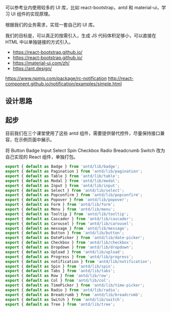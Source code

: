 可以参考业内使用较多的 UI 库，比如 react-bootstrap，antd 和 material-ui，学习 UI 组件的实现原理。

根据我们的业务需求，实现一套自己的 UI 库。

我们的目标是，可以真正的按需引入，生成 JS 代码体积足够小，可以直接在 HTML 中以单独链接的方式引入。

- https://react-bootstrap.github.io/
- https://react-bootstrap.github.io/
- https://material-ui.com/zh/
- https://ant.design/


https://www.npmjs.com/package/rc-notification
http://react-component.github.io/notification/examples/simple.html


## 设计思路


## 起步

目前我们在三个课堂使用了这些 antd 组件，需要提供替代控件，尽量保持接口兼容，在示例页面中展示。

将 Button Badge Input Select Spin Checkbox Radio Breadcrumb Switch 改为自己实现的 React 组件，单独打包。

``` js
export { default as Badge } from 'antd/lib/badge';
export { default as Pagination } from 'antd/lib/pagination';
export { default as Table } from 'antd/lib/table';
export { default as Modal } from 'antd/lib/modal';
export { default as Input } from 'antd/lib/input';
export { default as Select } from 'antd/lib/select';
export { default as Popconfirm } from 'antd/lib/popconfirm';
export { default as Popover } from 'antd/lib/popover';
export { default as Form } from 'antd/lib/form';
export { default as Menu } from 'antd/lib/menu';
export { default as Tooltip } from 'antd/lib/tooltip';
export { default as Cascader } from 'antd/lib/cascader';
export { default as Carousel } from 'antd/lib/carousel';
export { default as message } from 'antd/lib/message';
export { default as Button } from 'antd/lib/button';
export { default as DatePicker } from 'antd/lib/date-picker';
export { default as Checkbox } from 'antd/lib/checkbox';
export { default as Dropdown } from 'antd/lib/dropdown';
export { default as Upload } from 'antd/lib/upload';
export { default as Progress } from 'antd/lib/progress';
export { default as notification } from 'antd/lib/notification';
export { default as Spin } from 'antd/lib/spin';
export { default as Tabs } from 'antd/lib/tabs';
export { default as Row } from 'antd/lib/row';
export { default as Col } from 'antd/lib/col';
export { default as TimePicker } from 'antd/lib/time-picker';
export { default as Radio } from 'antd/lib/radio';
export { default as Breadcrumb } from 'antd/lib/breadcrumb';
export { default as Switch } from 'antd/lib/switch';
export { default as Tree } from 'antd/lib/tree';
```
